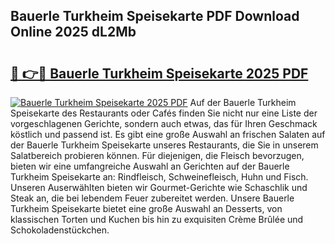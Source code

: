 ## Bauerle Turkheim Speisekarte PDF Download Online 2025 dL2Mb

# <h2><a href="http://gc8mzt3.nevu.top/?p=Bauerle+Turkheim+Speisekarte">🔗 👉🔴 Bauerle Turkheim Speisekarte 2025 PDF</a></h2>

[![Bauerle Turkheim Speisekarte 2025 PDF](https://i.imgur.com/dBaPXMq.png)](http://gc8mzt3.nevu.top/?p=Bauerle+Turkheim+Speisekarte)
Auf der Bauerle Turkheim Speisekarte des Restaurants oder Cafés finden Sie nicht nur eine Liste der vorgeschlagenen Gerichte, sondern auch etwas, das für Ihren Geschmack köstlich und passend ist. Es gibt eine große Auswahl an frischen Salaten auf der Bauerle Turkheim Speisekarte unseres Restaurants, die Sie in unserem Salatbereich probieren können. Für diejenigen, die Fleisch bevorzugen, bieten wir eine umfangreiche Auswahl an Gerichten auf der Bauerle Turkheim Speisekarte an: Rindfleisch, Schweinefleisch, Huhn und Fisch. Unseren Auserwählten bieten wir Gourmet-Gerichte wie Schaschlik und Steak an, die bei lebendem Feuer zubereitet werden. Unsere Bauerle Turkheim Speisekarte bietet eine große Auswahl an Desserts, von klassischen Torten und Kuchen bis hin zu exquisiten Crème Brûlée und Schokoladenstückchen.
